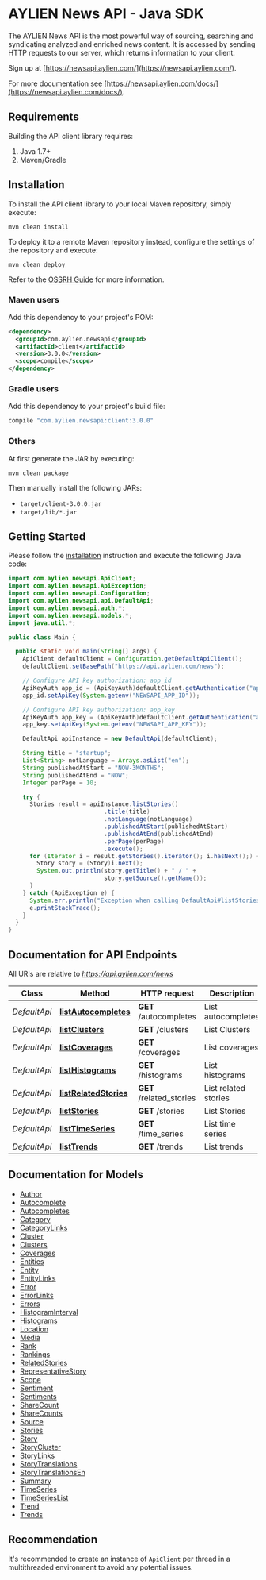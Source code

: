 # AYLIEN News API - Java SDK

The AYLIEN News API is the most powerful way of sourcing, searching and syndicating analyzed and enriched news content. It is accessed by sending HTTP requests to our server, which returns information to your client. 

Sign up at [https://newsapi.aylien.com/](https://newsapi.aylien.com/).

For more documentation see [https://newsapi.aylien.com/docs/](https://newsapi.aylien.com/docs/).

## Requirements

Building the API client library requires:
1. Java 1.7+
2. Maven/Gradle

## Installation

To install the API client library to your local Maven repository, simply execute:

```shell
mvn clean install
```

To deploy it to a remote Maven repository instead, configure the settings of the repository and execute:

```shell
mvn clean deploy
```

Refer to the [OSSRH Guide](http://central.sonatype.org/pages/ossrh-guide.html) for more information.

### Maven users

Add this dependency to your project's POM:

```xml
<dependency>
  <groupId>com.aylien.newsapi</groupId>
  <artifactId>client</artifactId>
  <version>3.0.0</version>
  <scope>compile</scope>
</dependency>
```

### Gradle users

Add this dependency to your project's build file:

```groovy
compile "com.aylien.newsapi:client:3.0.0"
```

### Others

At first generate the JAR by executing:

```shell
mvn clean package
```

Then manually install the following JARs:

* `target/client-3.0.0.jar`
* `target/lib/*.jar`

## Getting Started

Please follow the [installation](#installation) instruction and execute the following Java code:

```java
import com.aylien.newsapi.ApiClient;
import com.aylien.newsapi.ApiException;
import com.aylien.newsapi.Configuration;
import com.aylien.newsapi.api.DefaultApi;
import com.aylien.newsapi.auth.*;
import com.aylien.newsapi.models.*;
import java.util.*;

public class Main {

  public static void main(String[] args) {
    ApiClient defaultClient = Configuration.getDefaultApiClient();
    defaultClient.setBasePath("https://api.aylien.com/news");

    // Configure API key authorization: app_id
    ApiKeyAuth app_id = (ApiKeyAuth)defaultClient.getAuthentication("app_id");
    app_id.setApiKey(System.getenv("NEWSAPI_APP_ID"));

    // Configure API key authorization: app_key
    ApiKeyAuth app_key = (ApiKeyAuth)defaultClient.getAuthentication("app_key");
    app_key.setApiKey(System.getenv("NEWSAPI_APP_KEY"));

    DefaultApi apiInstance = new DefaultApi(defaultClient);

    String title = "startup";
    List<String> notLanguage = Arrays.asList("en");
    String publishedAtStart = "NOW-3MONTHS";
    String publishedAtEnd = "NOW";
    Integer perPage = 10;

    try {
      Stories result = apiInstance.listStories()
                           .title(title)
                           .notLanguage(notLanguage)
                           .publishedAtStart(publishedAtStart)
                           .publishedAtEnd(publishedAtEnd)
                           .perPage(perPage)
                           .execute();
      for (Iterator i = result.getStories().iterator(); i.hasNext();) {
        Story story = (Story)i.next();
        System.out.println(story.getTitle() + " / " +
                           story.getSource().getName());
      }
    } catch (ApiException e) {
      System.err.println("Exception when calling DefaultApi#listStories");
      e.printStackTrace();
    }
  }
}
```

## Documentation for API Endpoints

All URIs are relative to *https://api.aylien.com/news*

Class | Method | HTTP request | Description
------------ | ------------- | ------------- | -------------
*DefaultApi* | [**listAutocompletes**](docs/DefaultApi.md#listAutocompletes) | **GET** /autocompletes | List autocompletes
*DefaultApi* | [**listClusters**](docs/DefaultApi.md#listClusters) | **GET** /clusters | List Clusters
*DefaultApi* | [**listCoverages**](docs/DefaultApi.md#listCoverages) | **GET** /coverages | List coverages
*DefaultApi* | [**listHistograms**](docs/DefaultApi.md#listHistograms) | **GET** /histograms | List histograms
*DefaultApi* | [**listRelatedStories**](docs/DefaultApi.md#listRelatedStories) | **GET** /related_stories | List related stories
*DefaultApi* | [**listStories**](docs/DefaultApi.md#listStories) | **GET** /stories | List Stories
*DefaultApi* | [**listTimeSeries**](docs/DefaultApi.md#listTimeSeries) | **GET** /time_series | List time series
*DefaultApi* | [**listTrends**](docs/DefaultApi.md#listTrends) | **GET** /trends | List trends


## Documentation for Models

 - [Author](docs/Author.md)
 - [Autocomplete](docs/Autocomplete.md)
 - [Autocompletes](docs/Autocompletes.md)
 - [Category](docs/Category.md)
 - [CategoryLinks](docs/CategoryLinks.md)
 - [Cluster](docs/Cluster.md)
 - [Clusters](docs/Clusters.md)
 - [Coverages](docs/Coverages.md)
 - [Entities](docs/Entities.md)
 - [Entity](docs/Entity.md)
 - [EntityLinks](docs/EntityLinks.md)
 - [Error](docs/Error.md)
 - [ErrorLinks](docs/ErrorLinks.md)
 - [Errors](docs/Errors.md)
 - [HistogramInterval](docs/HistogramInterval.md)
 - [Histograms](docs/Histograms.md)
 - [Location](docs/Location.md)
 - [Media](docs/Media.md)
 - [Rank](docs/Rank.md)
 - [Rankings](docs/Rankings.md)
 - [RelatedStories](docs/RelatedStories.md)
 - [RepresentativeStory](docs/RepresentativeStory.md)
 - [Scope](docs/Scope.md)
 - [Sentiment](docs/Sentiment.md)
 - [Sentiments](docs/Sentiments.md)
 - [ShareCount](docs/ShareCount.md)
 - [ShareCounts](docs/ShareCounts.md)
 - [Source](docs/Source.md)
 - [Stories](docs/Stories.md)
 - [Story](docs/Story.md)
 - [StoryCluster](docs/StoryCluster.md)
 - [StoryLinks](docs/StoryLinks.md)
 - [StoryTranslations](docs/StoryTranslations.md)
 - [StoryTranslationsEn](docs/StoryTranslationsEn.md)
 - [Summary](docs/Summary.md)
 - [TimeSeries](docs/TimeSeries.md)
 - [TimeSeriesList](docs/TimeSeriesList.md)
 - [Trend](docs/Trend.md)
 - [Trends](docs/Trends.md)

## Recommendation

It's recommended to create an instance of `ApiClient` per thread in a multithreaded environment to avoid any potential issues.


